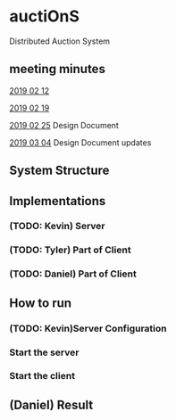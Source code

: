 # auctiOnS
Distributed Auction System

## meeting minutes
[2019 02 12](meetings/20190212.md)

[2019 02 19](meetings/20190219.md)

[2019 02 25](meetings/20190225.md) Design Document 
 
[2019 03 04](meetings/20190304.md) Design Document updates

## System Structure

## Implementations

### (TODO: Kevin) Server

### (TODO: Tyler) Part of Client

### (TODO: Daniel) Part of Client

## How to run

### (TODO: Kevin)Server Configuration

### Start the server

### Start the client

## (Daniel) Result
